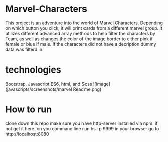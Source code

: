 # Marvel-Characters
 This project is an adventure into the world of Marvel Characters. Depending on which button you click, it will 
 print cards from a different marvel group. It utilizes different advanced array methods to help filter the characters by Team, as well as changes the color of the image border to either pink if female or blue if male. If the characters did not have a decription dummy data was filterd in.
 # technologies
 Bootstrap, Javascript ES6, html, and Scss 
![image](javascripts/screenshots/marvel Readme.png)
# How to run
clone down this repo
make sure you have http-server installed via npm. if not get it here.
on you command line run hs -p 9999
in your browser go to http://localhost:8080
